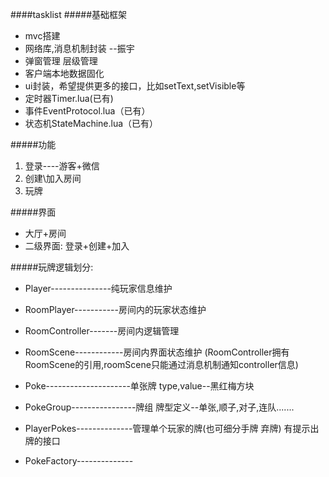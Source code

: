 ﻿####tasklist
#####基础框架
- mvc搭建
- 网络库,消息机制封装  --振宇
- 弹窗管理 层级管理
- 客户端本地数据固化
- ui封装，希望提供更多的接口，比如setText,setVisible等
- 定时器Timer.lua(已有)
- 事件EventProtocol.lua（已有）
- 状态机StateMachine.lua（已有）

#####功能
1. 登录----游客+微信
2. 创建\加入房间
3. 玩牌

#####界面
- 大厅+房间
- 二级界面: 登录+创建+加入

#####玩牌逻辑划分:
- Player---------------纯玩家信息维护
- RoomPlayer-----------房间内的玩家状态维护
- RoomController-------房间内逻辑管理
- RoomScene------------房间内界面状态维护 (RoomController拥有RoomScene的引用,roomScene只能通过消息机制通知controller信息)

- Poke---------------------单张牌 type,value--黑红梅方块
- PokeGroup----------------牌组 牌型定义--单张,顺子,对子,连队....... 
- PlayerPokes--------------管理单个玩家的牌(也可细分手牌 弃牌)  有提示出牌的接口
- PokeFactory--------------





